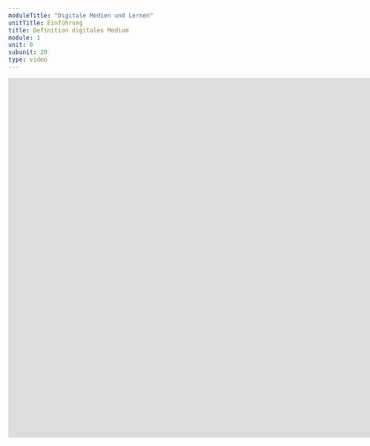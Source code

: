 ```yaml
---
moduleTitle: "Digitale Medien und Lernen"
unitTitle: Einführung
title: Definition digitales Medium
module: 1
unit: 0
subunit: 20
type: video
---
```


<iframe width="1536" height="728" src="https://www.youtube.com/embed/_8PsKt4SC90" frameborder="0" allow="accelerometer; autoplay; encrypted-media; gyroscope; picture-in-picture" allowfullscreen></iframe>

<!-- Zunächst müssen wir klären, was ein digitales Medium ist. Unter digitalen Medien verstehen wir alle technischen Geräte, die [digital](https://praxistipps.chip.de/was-ist-digital-einfach-erklaert_41596) betrieben werden. Digital bedeutet, dass nicht nur Strom durch die Geräte fließt, sondern, dass die Geräte mit Hilfe von Chips Zustände speichern (durch das Binärsystem). Beispiele für digitale Medien sind das Smartphone, Tablets, E-Reader, der Laptop, aber auch eine digitale Uhr. Wir werden uns in dieser Lerneinheit auf die ersten vier beschränken. 

Es gibt aber auch Medien, die wir nicht als digitale Medien definieren würden. Beispielsweise zählt der [Overheadprojektor](https://de.wikipedia.org/wiki/Overheadprojektor) nicht zu den digitalen Medien, da er lediglich elektrisch, aber nicht digital funktioniert. Das bedeutet, ein Overheadprojektor speichert keine Daten in Form des Binärcodes.  -->



